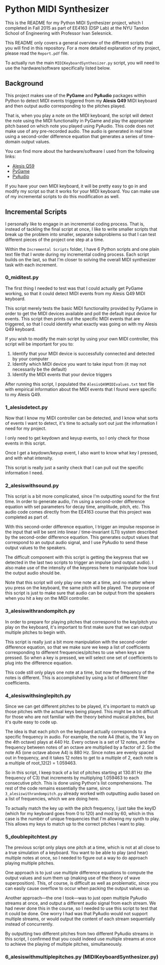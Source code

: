 # Python MIDI Synthesizer

This is the README for my Python MIDI Synthesizer project, which I completed in Fall 2015 as part of EE4163 (DSP Lab) at the NYU Tandon School of Engineering with Professor Ivan Selesnick.

This README only covers a general overview of the different scripts that you will find in this repository. For a more detailed explanation of my project, please read the `Report.pdf` file.

To actually run the main `MIDIKeyboardSynthesizer.py` script, you will need to use the hardware/software specifically listed below.

## Background

This project makes use of the **PyGame** and **PyAudio** packages within Python to detect MIDI events triggered from my **Alesis Q49** MIDI keyboard and then output audio corresponding to the pitches played.

That is, when you play a note on the MIDI keyboard, the script will detect the note using the MIDI functionality in PyGame and play the appropriate pitch based on which note you played using PyAudio. This code does not make use of any pre-recorded audio. The audio is generated in real time using a second-order difference equation that generates a series of time-domain output values.

You can find more about the hardware/software I used from the following links:
* [Alesis Q59](http://www.alesis.com/products/legacy/q49)
* [PyGame](https://www.pygame.org)
* [PyAudio](https://people.csail.mit.edu/hubert/pyaudio/)

If you have your own MIDI keyboard, it will be pretty easy to go in and modify my script so that it works for your MIDI keyboard. You can make use of my incremental scripts to do this modification as well.

## Incremental Scripts

I personally like to engage in an incremental coding process. That is, instead of tackling the final script at once, I like to write smaller scripts that break up the problem into smaller, separate subproblems so that I can test different pieces of the project one step at a time.

Within the `Incremental Scripts` folder, I have 6 Python scripts and one plain text file that I wrote during my incremental coding process. Each script builds on the last, so that I'm closer to solving the overall MIDI synthesizer task with each increment.

### 0_miditest.py

The first thing I needed to test was that I could actually get PyGame working, so that it could detect MIDI events from my Alesis Q49 MIDI keyboard.

This script merely tests the basic MIDI functionality provided by PyGame in order to get the MIDI devices available and poll the default input device for events. This script then prints out the specific MIDI events that are triggered, so that I could identify what exactly was going on with my Alesis Q49 keyboard.

If you wish to modify the main script by using your own MIDI controller, this script will be important for you to:
 1. Identify that your MIDI device is successfully connected and detected by your computer
 2. Identify which MIDI device you want to take input from (it may not necessarily be the default)
 3. Identify the MIDI events that your device triggers

After running this script, I populated the `AlesisQ49MIDIvalues.txt` text file with empirical information about the MIDI events that I found were specific to my Alesis Q49.

### 1_alesisdetect.py

Now that I know my MIDI controller can be detected, and I know what sorts of events I want to detect, it's time to actually sort out just the information I need for my project.

I only need to get keydown and keyup events, so I only check for those events in this script.

Once I get a keydown/keyup event, I also want to know what key I pressed, and with what intensity.

This script is really just a sanity check that I can pull out the specific information I need.

### 2_alesiswithsound.py

This script is a bit more complicated, since I'm outputting sound for the first time. In order to generate audio, I'm using a second-order difference equation with set parameters for decay time, amplitude, pitch, etc. This audio code comes directly from the EE4163 course that this project was completed as part of.

With this second-order difference equation, I trigger an impulse response in the input that will be sent into linear / time-invariant (LTI) system described by the second-order difference equation. This generates output values that correspond to an output audio signal, and I use PyAudio to send these output values to the speakers.

The difficult component with this script is getting the keypress that we detected in the last two scripts to trigger an impulse (and output audio). I also make use of the intensity of the keypress here to manipulate how loud the output audio should be.

Note that this script will only play one note at a time, and no matter where you press on the keyboard, the same pitch will be played. The purpose of this script is just to make sure that audio can be output from the speakers when you hit a key on the MIDI controller.

### 3_alesiswithrandompitch.py

In order to prepare for playing pitches that correspond to the key/pitch you play on the keyboard, it's important to first make sure that we can output multiple pitches to begin with.

This script is really just a bit more manipulation with the second-order difference equation, so that we make sure we keep a list of coefficients corresponding to different frequencies/pitches to use when keys are pressed. So when a key is pressed, we will select one set of coefficients to plug into the difference equation.

This code still only plays one note at a time, but now the frequency of the notes is different. This is accomplished by using a list of different filter coefficients.

### 4_alesiswithsinglepitch.py

Since we can get different pitches to be played, it's important to match up those pitches with the actual keys being played. This might be a bit difficult for those who are not familiar with the theory behind musical pitches, but it's quite easy to code up. 

The idea is that each pitch on the keyboard actually corresponds to a specific frequency in audio. For example, the note A4 (that is, the 'A' key on the 4th octave) plays at 440 Hz. Every octave is a set of 12 notes, and the frequency between notes of an octave are multiplied by a factor of 2. So the note A5 (one octave above A4) is 880 Hz. Since notes are evenly spaced out in frequency, and it takes 12 notes to get to a multiple of 2, each note is a multiple of root_12(2) = 1.059463.

So in this script, I keep track of a list of pitches starting at 130.81 Hz (the frequency of C3) that increments by multiplying 1.059463 to each consecutive pitch. This is done using Python's list comprehensions. The rest of the code remains essentially the same, since `3_alesiswithrandompitch.py` already worked with outputting audio based on a list of frequencies, which we are doing here.

To actually match the key up with the pitch frequency, I just take the keyID (which for my keyboard goes from 0 to 120) and mod by 60, which in this case is the number of unique frequencies that I'm allowing my synth to play. This allows my keys to match up to the correct pitches I want to play.

### 5_doublepitchtest.py

The previous script only plays one pitch at a time, which is not at all close to a true simulation of a keyboard. You want to be able to play (and hear) multiple notes at once, so I needed to figure out a way to do approach playing multiple pitches.

One approach is to just use multiple difference equations to compute the output values and sum them up (making use of the theory of wave superposition). This, of course, is difficult as well as problematic, since you can easily cause overflow to occur when packing the output values up.

Another approach&mdash;the one I took&mdash;was to just open multiple PyAudio streams at once, and output a different audio signal from each stream. We had never done this in the course, so I needed to use this script to test that it could be done. One worry I had was that PyAudio would not support multiple streams, or would output the content of each stream sequentially instead of concurrently.

By outputting two different pitches from two different PyAudio streams in this script, I confirmed that you could indeed use multiple streams at once to achieve the playing of multiple pitches, simultaneously.

### 6_alesiswithmultiplepitches.py (MIDIKeyboardSynthesizer.py)
